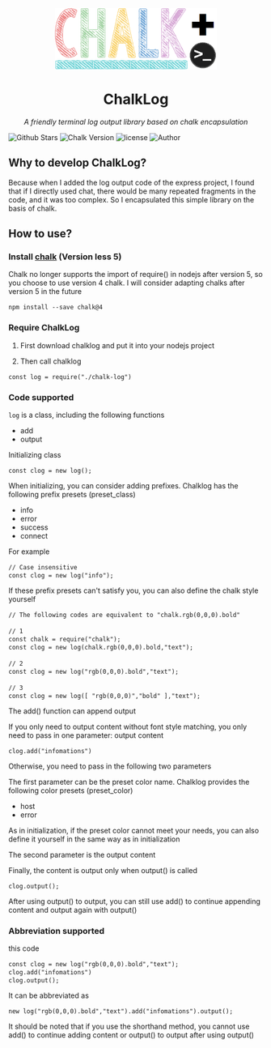 <p align=center><img src="https://github.com/pcl-aacin/chalk-log/raw/main/chalk-log-pro.png" width="320px" /></p>
<h1 align="center" name="chalk-log">ChalkLog</h1>
<p align="center">
  <em>A friendly terminal log output library based on chalk encapsulation</em>
</p>
<p align="center">
  
![Github Stars](https://img.shields.io/github/stars/pcl-aacin/chalk-log.svg)
![Chalk Version](https://img.shields.io/badge/chalk-%3C%204.1.2-lightgrey)
![license](https://img.shields.io/badge/LICENSE-GNU--3.0-brightgreen)
![Author](https://img.shields.io/badge/Author-pcl--aacin-green)
</p>

## Why to develop ChalkLog?

Because when I added the log output code of the express project, I found that if I directly used chat, there would be many repeated fragments in the code, and it was too complex. So I encapsulated this simple library on the basis of chalk.

## How to use?
### Install [chalk](https://www.npmjs.com/package/chalk) (Version less 5)
Chalk no longer supports the import of require() in nodejs after version 5, so you choose to use version 4 chalk. I will consider adapting chalks after version 5 in the future
```
npm install --save chalk@4
```

### Require ChalkLog
1) First download chalklog and put it into your nodejs project

2) Then call chalklog
``` node
const log = require("./chalk-log")
```

### Code supported
```log``` is a class, including the following functions

+ add
+ output

Initializing class

``` node
const clog = new log();
```

When initializing, you can consider adding prefixes. Chalklog has the following prefix presets (preset_class)

+ info
+ error
+ success
+ connect

For example

``` node
// Case insensitive
const clog = new log("info");
```

If these prefix presets can't satisfy you, you can also define the chalk style yourself

``` node
// The following codes are equivalent to "chalk.rgb(0,0,0).bold"

// 1
const chalk = require("chalk");
const clog = new log(chalk.rgb(0,0,0).bold,"text");

// 2
const clog = new log("rgb(0,0,0).bold","text");

// 3
const clog = new log([ "rgb(0,0,0)","bold" ],"text");
```

The add() function can append output

If you only need to output content without font style matching, you only need to pass in one parameter: output content

``` node
clog.add("infomations")
```

Otherwise, you need to pass in the following two parameters

The first parameter can be the preset color name. Chalklog provides the following color presets (preset_color)

+ host
+ error

As in initialization, if the preset color cannot meet your needs, you can also define it yourself in the same way as in initialization

The second parameter is the output content

Finally, the content is output only when output() is called

``` node
clog.output();
```

After using output() to output, you can still use add() to continue appending content and output again with output()

### Abbreviation supported
this code

``` node
const clog = new log("rgb(0,0,0).bold","text");
clog.add("infomations")
clog.output();
```

It can be abbreviated as

``` node
new log("rgb(0,0,0).bold","text").add("infomations").output();
```

It should be noted that if you use the shorthand method, you cannot use add() to continue adding content or output() to output after using output()
